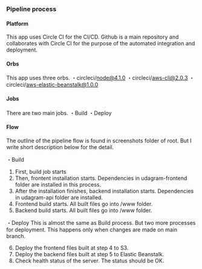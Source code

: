 ### Pipeline process

#### Platform

This app uses Circle CI for the CI/CD.
Github is a main repository and collaborates with Circle CI for the purpose of the automated integration and deployment.

#### Orbs

This app uses three orbs.
・circleci/node@4.1.0
・circleci/aws-cli@2.0.3
・circleci/aws-elastic-beanstalk@1.0.0

#### Jobs

There are two main jobs.
・Build
・Deploy

#### Flow

The outline of the pipeline flow is found in screenshots folder of root.
But I write short description below for the detail.

・Build

1. First, build job starts
2. Then, frontent installation starts. Dependencies in udagram-frontend folder are installed in this process.
3. After the installation finishes, backend installation starts. Dependencies in udagram-api folder are installed.
4. Frontend build starts. All built files go into /www folder.
5. Backend build starts. All built files go into /www folder.

・Deploy
This is almost the same as Build process.
But two more processes for deployment. This happens only when changes are made on main branch.

6.  Deploy the frontend files built at step 4 to S3.
7.  Deploy the backend files built at step 5 to Elastic Beanstalk.
8.  Check health status of the server. The status should be OK.
